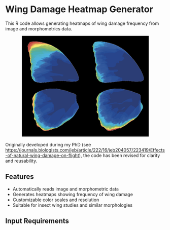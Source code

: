 # Wing Damage Heatmap Generator

This R code allows generating heatmaps of wing damage frequency from image and morphometrics data.

<p align="center">
  <img src="images/heatmap_example.png" alt="Wing Damage Heatmap" width="400"/>
</p>

Originally developed during my PhD (see https://journals.biologists.com/jeb/article/222/16/jeb204057/223419/Effects-of-natural-wing-damage-on-flight),
the code has been revised for clarity and reusability.

## Features

- Automatically reads image and morphometric data
- Generates heatmaps showing frequency of wing damage
- Customizable color scales and resolution
- Suitable for insect wing studies and similar morphologies

## Input Requirements
